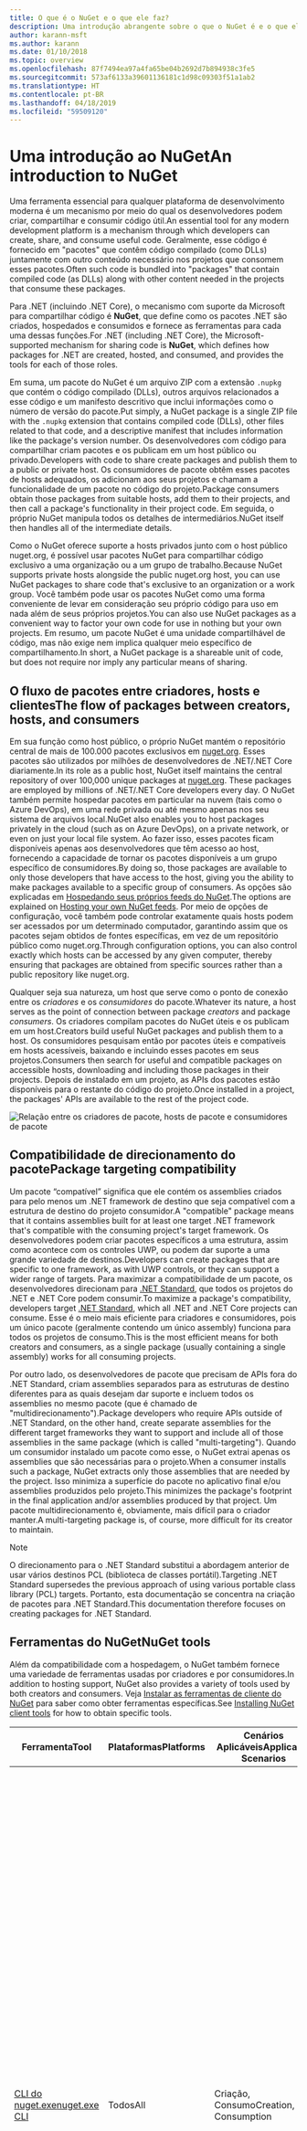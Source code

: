 ```yaml
---
title: O que é o NuGet e o que ele faz?
description: Uma introdução abrangente sobre o que o NuGet é e o que ele faz
author: karann-msft
ms.author: karann
ms.date: 01/10/2018
ms.topic: overview
ms.openlocfilehash: 87f7494ea97a4fa65be04b2692d7b894938c3fe5
ms.sourcegitcommit: 573af6133a39601136181c1d98c09303f51a1ab2
ms.translationtype: HT
ms.contentlocale: pt-BR
ms.lasthandoff: 04/18/2019
ms.locfileid: "59509120"
---
```

# <a name="an-introduction-to-nuget"></a><span data-ttu-id="6df63-103">Uma introdução ao NuGet</span><span class="sxs-lookup"><span data-stu-id="6df63-103">An introduction to NuGet</span></span>

<span data-ttu-id="6df63-104">Uma ferramenta essencial para qualquer plataforma de desenvolvimento moderna é um mecanismo por meio do qual os desenvolvedores podem criar, compartilhar e consumir código útil.</span><span class="sxs-lookup"><span data-stu-id="6df63-104">An essential tool for any modern development platform is a mechanism through which developers can create, share, and consume useful code.</span></span> <span data-ttu-id="6df63-105">Geralmente, esse código é fornecido em "pacotes" que contêm código compilado (como DLLs) juntamente com outro conteúdo necessário nos projetos que consomem esses pacotes.</span><span class="sxs-lookup"><span data-stu-id="6df63-105">Often such code is bundled into "packages" that contain compiled code (as DLLs) along with other content needed in the projects that consume these packages.</span></span>

<span data-ttu-id="6df63-106">Para .NET (incluindo .NET Core), o mecanismo com suporte da Microsoft para compartilhar código é **NuGet**, que define como os pacotes .NET são criados, hospedados e consumidos e fornece as ferramentas para cada uma dessas funções.</span><span class="sxs-lookup"><span data-stu-id="6df63-106">For .NET (including .NET Core), the Microsoft-supported mechanism for sharing code is **NuGet**, which defines how packages for .NET are created, hosted, and consumed, and provides the tools for each of those roles.</span></span>

<span data-ttu-id="6df63-107">Em suma, um pacote do NuGet é um arquivo ZIP com a extensão `.nupkg` que contém o código compilado (DLLs), outros arquivos relacionados a esse código e um manifesto descritivo que inclui informações como o número de versão do pacote.</span><span class="sxs-lookup"><span data-stu-id="6df63-107">Put simply, a NuGet package is a single ZIP file with the `.nupkg` extension that contains compiled code (DLLs), other files related to that code, and a descriptive manifest that includes information like the package's version number.</span></span> <span data-ttu-id="6df63-108">Os desenvolvedores com código para compartilhar criam pacotes e os publicam em um host público ou privado.</span><span class="sxs-lookup"><span data-stu-id="6df63-108">Developers with code to share create packages and publish them to a public or private host.</span></span> <span data-ttu-id="6df63-109">Os consumidores de pacote obtêm esses pacotes de hosts adequados, os adicionam aos seus projetos e chamam a funcionalidade de um pacote no código do projeto.</span><span class="sxs-lookup"><span data-stu-id="6df63-109">Package consumers obtain those packages from suitable hosts, add them to their projects, and then call a package's functionality in their project code.</span></span> <span data-ttu-id="6df63-110">Em seguida, o próprio NuGet manipula todos os detalhes de intermediários.</span><span class="sxs-lookup"><span data-stu-id="6df63-110">NuGet itself then handles all of the intermediate details.</span></span>

<span data-ttu-id="6df63-111">Como o NuGet oferece suporte a hosts privados junto com o host público nuget.org, é possível usar pacotes NuGet para compartilhar código exclusivo a uma organização ou a um grupo de trabalho.</span><span class="sxs-lookup"><span data-stu-id="6df63-111">Because NuGet supports private hosts alongside the public nuget.org host, you can use NuGet packages to share code that's exclusive to an organization or a work group.</span></span> <span data-ttu-id="6df63-112">Você também pode usar os pacotes NuGet como uma forma conveniente de levar em consideração seu próprio código para uso em nada além de seus próprios projetos.</span><span class="sxs-lookup"><span data-stu-id="6df63-112">You can also use NuGet packages as a convenient way to factor your own code for use in nothing but your own projects.</span></span> <span data-ttu-id="6df63-113">Em resumo, um pacote NuGet é uma unidade compartilhável de código, mas não exige nem implica qualquer meio específico de compartilhamento.</span><span class="sxs-lookup"><span data-stu-id="6df63-113">In short, a NuGet package is a shareable unit of code, but does not require nor imply any particular means of sharing.</span></span>

## <a name="the-flow-of-packages-between-creators-hosts-and-consumers"></a><span data-ttu-id="6df63-114">O fluxo de pacotes entre criadores, hosts e clientes</span><span class="sxs-lookup"><span data-stu-id="6df63-114">The flow of packages between creators, hosts, and consumers</span></span>

<span data-ttu-id="6df63-115">Em sua função como host público, o próprio NuGet mantém o repositório central de mais de 100.000 pacotes exclusivos em [nuget.org](https://www.nuget.org). Esses pacotes são utilizados por milhões de desenvolvedores de .NET/.NET Core diariamente.</span><span class="sxs-lookup"><span data-stu-id="6df63-115">In its role as a public host, NuGet itself maintains the central repository of over 100,000 unique packages at [nuget.org](https://www.nuget.org). These packages are employed by millions of .NET/.NET Core developers every day.</span></span> <span data-ttu-id="6df63-116">O NuGet também permite hospedar pacotes em particular na nuvem (tais como o Azure DevOps), em uma rede privada ou até mesmo apenas nos seu sistema de arquivos local.</span><span class="sxs-lookup"><span data-stu-id="6df63-116">NuGet also enables you to host packages privately in the cloud (such as on Azure DevOps), on a private network, or even on just your local file system.</span></span> <span data-ttu-id="6df63-117">Ao fazer isso, esses pacotes ficam disponíveis apenas aos desenvolvedores que têm acesso ao host, fornecendo a capacidade de tornar os pacotes disponíveis a um grupo específico de consumidores.</span><span class="sxs-lookup"><span data-stu-id="6df63-117">By doing so, those packages are available to only those developers that have access to the host, giving you the ability to make packages available to a specific group of consumers.</span></span> <span data-ttu-id="6df63-118">As opções são explicadas em [Hospedando seus próprios feeds do NuGet](hosting-packages/overview.md).</span><span class="sxs-lookup"><span data-stu-id="6df63-118">The options are explained on [Hosting your own NuGet feeds](hosting-packages/overview.md).</span></span> <span data-ttu-id="6df63-119">Por meio de opções de configuração, você também pode controlar exatamente quais hosts podem ser acessados por um determinado computador, garantindo assim que os pacotes sejam obtidos de fontes específicas, em vez de um repositório público como nuget.org.</span><span class="sxs-lookup"><span data-stu-id="6df63-119">Through configuration options, you can also control exactly which hosts can be accessed by any given computer, thereby ensuring that packages are obtained from specific sources rather than a public repository like nuget.org.</span></span>

<span data-ttu-id="6df63-120">Qualquer seja sua natureza, um host que serve como o ponto de conexão entre os *criadores* e os *consumidores* do pacote.</span><span class="sxs-lookup"><span data-stu-id="6df63-120">Whatever its nature, a host serves as the point of connection between package *creators* and package *consumers*.</span></span> <span data-ttu-id="6df63-121">Os criadores compilam pacotes do NuGet úteis e os publicam em um host.</span><span class="sxs-lookup"><span data-stu-id="6df63-121">Creators build useful NuGet packages and publish them to a host.</span></span> <span data-ttu-id="6df63-122">Os consumidores pesquisam então por pacotes úteis e compatíveis em hosts acessíveis, baixando e incluindo esses pacotes em seus projetos.</span><span class="sxs-lookup"><span data-stu-id="6df63-122">Consumers then search for useful and compatible packages on accessible hosts, downloading and including those packages in their projects.</span></span> <span data-ttu-id="6df63-123">Depois de instalado em um projeto, as APIs dos pacotes estão disponíveis para o restante do código do projeto.</span><span class="sxs-lookup"><span data-stu-id="6df63-123">Once installed in a project, the packages' APIs are available to the rest of the project code.</span></span>

![Relação entre os criadores de pacote, hosts de pacote e consumidores de pacote](media/nuget-roles.png)

## <a name="package-targeting-compatibility"></a><span data-ttu-id="6df63-125">Compatibilidade de direcionamento do pacote</span><span class="sxs-lookup"><span data-stu-id="6df63-125">Package targeting compatibility</span></span>

<span data-ttu-id="6df63-126">Um pacote “compatível” significa que ele contém os assemblies criados para pelo menos um .NET framework de destino que seja compatível com a estrutura de destino do projeto consumidor.</span><span class="sxs-lookup"><span data-stu-id="6df63-126">A "compatible" package means that it contains assemblies built for at least one target .NET framework that's compatible with the consuming project's target framework.</span></span> <span data-ttu-id="6df63-127">Os desenvolvedores podem criar pacotes específicos a uma estrutura, assim como acontece com os controles UWP, ou podem dar suporte a uma grande variedade de destinos.</span><span class="sxs-lookup"><span data-stu-id="6df63-127">Developers can create packages that are specific to one framework, as with UWP controls, or they can support a wider range of targets.</span></span> <span data-ttu-id="6df63-128">Para maximizar a compatibilidade de um pacote, os desenvolvedores direcionam para [.NET Standard](/dotnet/standard/net-standard), que todos os projetos do .NET e .NET Core podem consumir.</span><span class="sxs-lookup"><span data-stu-id="6df63-128">To maximize a package's compatibility, developers target [.NET Standard](/dotnet/standard/net-standard), which all .NET and .NET Core projects can consume.</span></span> <span data-ttu-id="6df63-129">Esse é o meio mais eficiente para criadores e consumidores, pois um único pacote (geralmente contendo um único assembly) funciona para todos os projetos de consumo.</span><span class="sxs-lookup"><span data-stu-id="6df63-129">This is the most efficient means for both creators and consumers, as a single package (usually containing a single assembly) works for all consuming projects.</span></span>

<span data-ttu-id="6df63-130">Por outro lado, os desenvolvedores de pacote que precisam de APIs fora do .NET Standard, criam assemblies separados para as estruturas de destino diferentes para as quais desejam dar suporte e incluem todos os assemblies no mesmo pacote (que é chamado de "multidirecionamento").</span><span class="sxs-lookup"><span data-stu-id="6df63-130">Package developers who require APIs outside of .NET Standard, on the other hand, create separate assemblies for the different target frameworks they want to support and include all of those assemblies in the same package (which is called "multi-targeting").</span></span> <span data-ttu-id="6df63-131">Quando um consumidor instalado um pacote como esse, o NuGet extrai apenas os assemblies que são necessárias para o projeto.</span><span class="sxs-lookup"><span data-stu-id="6df63-131">When a consumer installs such a package, NuGet extracts only those assemblies that are needed by the project.</span></span> <span data-ttu-id="6df63-132">Isso minimiza a superfície do pacote no aplicativo final e/ou assemblies produzidos pelo projeto.</span><span class="sxs-lookup"><span data-stu-id="6df63-132">This minimizes the package's footprint in the final application and/or assemblies produced by that project.</span></span> <span data-ttu-id="6df63-133">Um pacote multidirecionamento é, obviamente, mais difícil para o criador manter.</span><span class="sxs-lookup"><span data-stu-id="6df63-133">A multi-targeting package is, of course, more difficult for its creator to maintain.</span></span>

> [!Note]
> <span data-ttu-id="6df63-134">O direcionamento para o .NET Standard substitui a abordagem anterior de usar vários destinos PCL (biblioteca de classes portátil).</span><span class="sxs-lookup"><span data-stu-id="6df63-134">Targeting .NET Standard supersedes the previous approach of using various portable class library (PCL) targets.</span></span> <span data-ttu-id="6df63-135">Portanto, esta documentação se concentra na criação de pacotes para .NET Standard.</span><span class="sxs-lookup"><span data-stu-id="6df63-135">This documentation therefore focuses on creating packages for .NET Standard.</span></span>

## <a name="nuget-tools"></a><span data-ttu-id="6df63-136">Ferramentas do NuGet</span><span class="sxs-lookup"><span data-stu-id="6df63-136">NuGet tools</span></span>

<span data-ttu-id="6df63-137">Além da compatibilidade com a hospedagem, o NuGet também fornece uma variedade de ferramentas usadas por criadores e por consumidores.</span><span class="sxs-lookup"><span data-stu-id="6df63-137">In addition to hosting support, NuGet also provides a variety of tools used by both creators and consumers.</span></span> <span data-ttu-id="6df63-138">Veja [Instalar as ferramentas de cliente do NuGet](install-nuget-client-tools.md) para saber como obter ferramentas específicas.</span><span class="sxs-lookup"><span data-stu-id="6df63-138">See [Installing NuGet client tools](install-nuget-client-tools.md) for how to obtain specific tools.</span></span>

| <span data-ttu-id="6df63-139">Ferramenta</span><span class="sxs-lookup"><span data-stu-id="6df63-139">Tool</span></span> | <span data-ttu-id="6df63-140">Plataformas</span><span class="sxs-lookup"><span data-stu-id="6df63-140">Platforms</span></span> | <span data-ttu-id="6df63-141">Cenários Aplicáveis</span><span class="sxs-lookup"><span data-stu-id="6df63-141">Applicable Scenarios</span></span> | <span data-ttu-id="6df63-142">Descrição</span><span class="sxs-lookup"><span data-stu-id="6df63-142">Description</span></span> |
| --- | --- | --- | --- |
| [<span data-ttu-id="6df63-143">CLI do nuget.exe</span><span class="sxs-lookup"><span data-stu-id="6df63-143">nuget.exe CLI</span></span>](tools/nuget-exe-cli-reference.md) | <span data-ttu-id="6df63-144">Todos</span><span class="sxs-lookup"><span data-stu-id="6df63-144">All</span></span> | <span data-ttu-id="6df63-145">Criação, Consumo</span><span class="sxs-lookup"><span data-stu-id="6df63-145">Creation, Consumption</span></span> | <span data-ttu-id="6df63-146">Fornece todos os recursos do NuGet, com alguns comandos de que aplicam especificamente aos criadores de pacote, alguns somente aos consumidores e outros a ambos.</span><span class="sxs-lookup"><span data-stu-id="6df63-146">Provides all NuGet capabilities, with some commands applying specifically to package creators, some applying only to consumers, and others applying to both.</span></span> <span data-ttu-id="6df63-147">Por exemplo, os criadores de pacote usam o comando `nuget pack` para criar um pacote de vários assemblies e arquivos relacionados, os consumidores de pacote usam `nuget install` para incluir pacotes em uma pasta do projeto e todos usam `nuget config` para definir as variáveis de configuração do NuGet.</span><span class="sxs-lookup"><span data-stu-id="6df63-147">For example, package creators use the `nuget pack` command to create a package from various assemblies and related files, package consumers use `nuget install` to include packages in a project folder, and everyone uses `nuget config` to set NuGet configuration variables.</span></span> <span data-ttu-id="6df63-148">Como uma ferramenta independente de plataforma, a CLI do NuGet não interage com projetos do Visual Studio.</span><span class="sxs-lookup"><span data-stu-id="6df63-148">As a platform-agnostic tool, the NuGet CLI does not interact with Visual Studio projects.</span></span> |
| [<span data-ttu-id="6df63-149">CLI do dotnet</span><span class="sxs-lookup"><span data-stu-id="6df63-149">dotnet CLI</span></span>](tools/dotnet-Commands.md) | <span data-ttu-id="6df63-150">Todos</span><span class="sxs-lookup"><span data-stu-id="6df63-150">All</span></span> | <span data-ttu-id="6df63-151">Criação, Consumo</span><span class="sxs-lookup"><span data-stu-id="6df63-151">Creation, Consumption</span></span> | <span data-ttu-id="6df63-152">Fornece certas funcionalidades da CLI do NuGet diretamente na cadeia de ferramentas do .NET Core.</span><span class="sxs-lookup"><span data-stu-id="6df63-152">Provides certain NuGet CLI capabilities directly within the .NET Core tool chain.</span></span> <span data-ttu-id="6df63-153">Assim como ocorre com a CLI do NuGet, a CLI do dotnet não interage com projetos do Visual Studio.</span><span class="sxs-lookup"><span data-stu-id="6df63-153">As with the NuGet CLI, the dotnet CLI does not interact with Visual Studio projects.</span></span> |
| [<span data-ttu-id="6df63-154">Console do gerenciador de pacotes</span><span class="sxs-lookup"><span data-stu-id="6df63-154">Package Manager Console</span></span>](tools/package-manager-console.md) | <span data-ttu-id="6df63-155">Visual Studio no Windows</span><span class="sxs-lookup"><span data-stu-id="6df63-155">Visual Studio on Windows</span></span> | <span data-ttu-id="6df63-156">Consumo</span><span class="sxs-lookup"><span data-stu-id="6df63-156">Consumption</span></span> | <span data-ttu-id="6df63-157">Fornece [comandos do PowerShell](tools/Powershell-Reference.md) para instalar e gerenciar pacotes em projetos do Visual Studio.</span><span class="sxs-lookup"><span data-stu-id="6df63-157">Provides [PowerShell commands](tools/Powershell-Reference.md) for installing and managing packages in Visual Studio projects.</span></span> |
| [<span data-ttu-id="6df63-158">Interface do usuário do Gerenciador de Pacotes</span><span class="sxs-lookup"><span data-stu-id="6df63-158">Package Manager UI</span></span>](tools/package-manager-ui.md) | <span data-ttu-id="6df63-159">Visual Studio no Windows</span><span class="sxs-lookup"><span data-stu-id="6df63-159">Visual Studio on Windows</span></span> | <span data-ttu-id="6df63-160">Consumo</span><span class="sxs-lookup"><span data-stu-id="6df63-160">Consumption</span></span> | <span data-ttu-id="6df63-161">Fornece uma IU fácil de usar para instalar e gerenciar pacotes em projetos do Visual Studio.</span><span class="sxs-lookup"><span data-stu-id="6df63-161">Provides an easy-to-use UI for installing and managing packages in Visual Studio projects.</span></span> |
| [<span data-ttu-id="6df63-162">Gerenciar a interface do usuário do NuGet</span><span class="sxs-lookup"><span data-stu-id="6df63-162">Manage NuGet UI</span></span>](/visualstudio/mac/nuget-walkthrough) | <span data-ttu-id="6df63-163">Visual Studio para Mac</span><span class="sxs-lookup"><span data-stu-id="6df63-163">Visual Studio for Mac</span></span> | <span data-ttu-id="6df63-164">Consumo</span><span class="sxs-lookup"><span data-stu-id="6df63-164">Consumption</span></span> | <span data-ttu-id="6df63-165">Fornece uma IU fácil de usar para instalar e gerenciar pacotes em projetos do Visual Studio para Mac.</span><span class="sxs-lookup"><span data-stu-id="6df63-165">Provide an easy-to-use UI for installing and managing packages in Visual Studio for Mac projects.</span></span> |
| [<span data-ttu-id="6df63-166">MSBuild</span><span class="sxs-lookup"><span data-stu-id="6df63-166">MSBuild</span></span>](reference/msbuild-targets.md) | <span data-ttu-id="6df63-167">Windows</span><span class="sxs-lookup"><span data-stu-id="6df63-167">Windows</span></span> | <span data-ttu-id="6df63-168">Criação, Consumo</span><span class="sxs-lookup"><span data-stu-id="6df63-168">Creation, Consumption</span></span> | <span data-ttu-id="6df63-169">Fornece a capacidade de criar e restaurar os pacotes usados em um projeto diretamente por meio da cadeia de ferramentas do MSBuild.</span><span class="sxs-lookup"><span data-stu-id="6df63-169">Provides the ability to create packages and restore packages used in a project directly through the MSBuild tool chain.</span></span> |

<span data-ttu-id="6df63-170">Como você pode ver, as ferramentas do NuGet com as quais você trabalha dependem muito se você está criando ou consumindo pacotes, e a plataforma de trabalho na qual você está trabalhando.</span><span class="sxs-lookup"><span data-stu-id="6df63-170">As you can see, the NuGet tools you work with depend greatly on whether you're creating, consuming, or publishing packages, and the platform on which you're working.</span></span> <span data-ttu-id="6df63-171">Os criadores de pacotes normalmente também são consumidores, pois eles aproveitam funcionalidades que existe em outros pacotes do NuGet.</span><span class="sxs-lookup"><span data-stu-id="6df63-171">Package creators are typically also consumers, as they build on top of functionality that exists in other NuGet packages.</span></span> <span data-ttu-id="6df63-172">E, é claro, esses pacotes podem, por sua vez, depender de outros.</span><span class="sxs-lookup"><span data-stu-id="6df63-172">And those packages, of course, may in turn depend on still others.</span></span>

<span data-ttu-id="6df63-173">Para saber mais, comece com os artigos [Fluxo de trabalho de criação de pacote](create-packages/Overview-and-Workflow.md) e [Fluxo de trabalho de consumo de pacote](consume-packages/Overview-and-Workflow.md).</span><span class="sxs-lookup"><span data-stu-id="6df63-173">For more information, start with the [Package creation workflow](create-packages/Overview-and-Workflow.md) and [Package consumption workflow](consume-packages/Overview-and-Workflow.md) articles.</span></span>

## <a name="managing-dependencies"></a><span data-ttu-id="6df63-174">Gerenciamento de dependências</span><span class="sxs-lookup"><span data-stu-id="6df63-174">Managing dependencies</span></span>

<span data-ttu-id="6df63-175">A capacidade de aproveitar facilmente o trabalho de outras pessoas é um dos recursos mais poderosos de um sistema de gerenciamento de pacotes.</span><span class="sxs-lookup"><span data-stu-id="6df63-175">The ability to easily build on the work of others is one of most powerful features of a package management system.</span></span> <span data-ttu-id="6df63-176">Da mesma forma, grande parte do que o NuGet faz é gerenciar essa árvore de dependência ou “grafo” em nome de um projeto.</span><span class="sxs-lookup"><span data-stu-id="6df63-176">Accordingly, much of what NuGet does is managing that dependency tree or "graph" on behalf of a project.</span></span> <span data-ttu-id="6df63-177">Em poucas palavras, você precisa apenas se preocupar com os pacotes que você está usando diretamente em um projeto.</span><span class="sxs-lookup"><span data-stu-id="6df63-177">Simply said, you need only concern yourself with those packages that you're directly using in a project.</span></span> <span data-ttu-id="6df63-178">Se algum desses pacotes consumir outros pacotes (o que pode, por sua vez, consumir ainda mais), o NuGet cuidará de todas essas dependências de nível inferior.</span><span class="sxs-lookup"><span data-stu-id="6df63-178">If any of those packages themselves consume other packages (which can, in turn, consume still others), NuGet takes care of all those down-level dependencies.</span></span>

<span data-ttu-id="6df63-179">A imagem a seguir mostra um projeto que depende de cinco pacotes, que por sua vez dependem de muitos outros.</span><span class="sxs-lookup"><span data-stu-id="6df63-179">The following image shows a project that depends on five packages, which in turn depend on a number of others.</span></span>

![Um grafo de dependência NuGet de exemplo para um projeto do .NET](media/dependency-graph.png)

<span data-ttu-id="6df63-181">Observe que alguns pacotes aparecem várias vezes no grafo de dependência.</span><span class="sxs-lookup"><span data-stu-id="6df63-181">Notice that some packages appear multiple times in the dependency graph.</span></span> <span data-ttu-id="6df63-182">Por exemplo, há três consumidores diferentes do pacote B e cada consumidor também pode especificar uma versão diferente do pacote (não mostrado).</span><span class="sxs-lookup"><span data-stu-id="6df63-182">For example, there are three different consumers of package B, and each consumer might also specify a different version for that package (not shown).</span></span> <span data-ttu-id="6df63-183">Isso é uma ocorrência comum, especialmente para pacotes amplamente usados.</span><span class="sxs-lookup"><span data-stu-id="6df63-183">This is a common occurrence, especially for widely-used packages.</span></span> <span data-ttu-id="6df63-184">Felizmente, o NuGet faz o trabalho duro para determinar exatamente qual versão do Pacote B atende a todos os consumidores.</span><span class="sxs-lookup"><span data-stu-id="6df63-184">NuGet fortunately does all the hard work to determine exactly which version of package B satisfies all consumers.</span></span> <span data-ttu-id="6df63-185">Em seguida, o NuGet faz o mesmo para todos os outros pacotes, independente da profundidade do grafo de dependência.</span><span class="sxs-lookup"><span data-stu-id="6df63-185">NuGet then does the same for all other packages, no matter how deep the dependency graph.</span></span>

<span data-ttu-id="6df63-186">Para obter mais detalhes sobre como o NuGet executa esse serviço, consulte [Resolução de dependência](consume-packages/dependency-resolution.md).</span><span class="sxs-lookup"><span data-stu-id="6df63-186">For more details on how NuGet performs this service, see [Dependency resolution](consume-packages/dependency-resolution.md).</span></span>

## <a name="tracking-references-and-restoring-packages"></a><span data-ttu-id="6df63-187">Rastreando referências e restaurando pacotes</span><span class="sxs-lookup"><span data-stu-id="6df63-187">Tracking references and restoring packages</span></span>

<span data-ttu-id="6df63-188">Como projetos podem ser movidos facilmente entre os computadores de desenvolvedor, repositórios de controle do código-fonte, servidores de build e assim por diante, é altamente impraticável manter assemblies binários dos pacotes do NuGet diretamente associados a um projeto.</span><span class="sxs-lookup"><span data-stu-id="6df63-188">Because projects can easily move between developer computers, source control repositories, build servers, and so forth, it's highly impractical to keep the binary assemblies of NuGet packages directly bound to a project.</span></span> <span data-ttu-id="6df63-189">Isso tornaria cada cópia do projeto desnecessariamente sobrecarregada (e, assim, desperdiçaria espaço em repositórios de controle do código-fonte).</span><span class="sxs-lookup"><span data-stu-id="6df63-189">Doing so would make each copy of the project unnecessarily bloated (and thereby waste space in source control repositories).</span></span> <span data-ttu-id="6df63-190">Também dificultaria muito a atualização de binários de pacote para versões mais recentes, pois as atualizações precisariam ser aplicadas em todas as cópias do projeto.</span><span class="sxs-lookup"><span data-stu-id="6df63-190">It would also make it very difficult to update package binaries to newer versions as updates would have to be applied across all copies of the project.</span></span>

<span data-ttu-id="6df63-191">Em vez disso, o NuGet mantém uma lista de referências simples dos pacotes dos quais um projeto depende, incluindo dependências de nível superior e inferior.</span><span class="sxs-lookup"><span data-stu-id="6df63-191">NuGet instead maintains a simple reference list of the packages upon which a project depends, including both top-level and down-level dependencies.</span></span> <span data-ttu-id="6df63-192">Ou seja, sempre que você instala um pacote de algum host em um projeto, o NuGet registra o identificador de pacote e o número de versão nesta lista de referência.</span><span class="sxs-lookup"><span data-stu-id="6df63-192">That is, whenever you install a package from some host into a project, NuGet records the package identifier and version number in the reference list.</span></span> <span data-ttu-id="6df63-193">(Desinstalar um pacote, é claro, remove-o da lista.) O NuGet, em seguida, fornece um meio para restaurar todos os pacotes referenciados mediante solicitação, conforme descrito em [Restauração do pacote](consume-packages/package-restore.md).</span><span class="sxs-lookup"><span data-stu-id="6df63-193">(Uninstalling a package, of course, removes it from the list.) NuGet then provides a means to restore all referenced packages upon request, as described on [Package restore](consume-packages/package-restore.md).</span></span>

![Uma lista de referências de NuGet é criada na instalação do pacote e pode ser usada para restaurar os pacotes em outro lugar](media/nuget-restore.png)

<span data-ttu-id="6df63-195">Com apenas a lista de referência, o NuGet pode, então, reinstalar&mdash;ou seja, *restaurar*&mdash;todos os pacotes de hosts públicos e/ou privados a qualquer momento posteriormente.</span><span class="sxs-lookup"><span data-stu-id="6df63-195">With only the reference list, NuGet can then reinstall&mdash;that is, *restore*&mdash;all of those packages from public and/or private hosts at any later time.</span></span> <span data-ttu-id="6df63-196">Ao confirmar um projeto no controle do código-fonte ou compartilhá-lo de alguma outra forma, você inclui apenas a lista de referências e exclui os binários do pacote (veja [Pacotes e controle do código-fonte](consume-packages/packages-and-source-control.md).)</span><span class="sxs-lookup"><span data-stu-id="6df63-196">When committing a project to source control, or sharing it in some other way, you include only the reference list and exclude any package binaries (see [Packages and source control](consume-packages/packages-and-source-control.md).)</span></span>

<span data-ttu-id="6df63-197">O computador que recebe um projeto, como um servidor de build obtendo uma cópia do projeto como parte de um sistema de implantação automatizada, simplesmente pede ao NuGet para restaurar as dependências sempre que necessário.</span><span class="sxs-lookup"><span data-stu-id="6df63-197">The computer that receives a project, such as a build server obtaining a copy of the project as part of an automated deployment system, simply asks NuGet to restore dependencies whenever they're needed.</span></span> <span data-ttu-id="6df63-198">Sistemas de build como o Azure DevOps fornecem etapas de “restauração do NuGet” para essa finalidade exata.</span><span class="sxs-lookup"><span data-stu-id="6df63-198">Build systems like Azure DevOps provide "NuGet restore" steps for this exact purpose.</span></span> <span data-ttu-id="6df63-199">Da mesma forma, quando os desenvolvedores obtêm uma cópia de um projeto (por exemplo, ao clonar um repositório), eles podem invocar um comando como `nuget restore` (CLI do NuGet), `dotnet restore` (CLI do dotnet) ou `Install-Package` (Console do Gerenciador de Pacotes) para obter todos os pacotes necessários.</span><span class="sxs-lookup"><span data-stu-id="6df63-199">Similarly, when developers obtain a copy of a project (as when cloning a repository), they can invoke command like `nuget restore` (NuGet CLI), `dotnet restore` (dotnet CLI), or `Install-Package` (Package Manager Console) to obtain all the necessary packages.</span></span> <span data-ttu-id="6df63-200">O Visual Studio, por sua vez, restaura automaticamente os pacotes ao compilar um projeto (contanto que a restauração automática esteja ativada, conforme descrito em [Restauração de pacote](consume-packages/package-restore.md)).</span><span class="sxs-lookup"><span data-stu-id="6df63-200">Visual Studio, for its part, automatically restores packages when building a project (provided that automatic restore is enabled, as described on [Package restore](consume-packages/package-restore.md)).</span></span>

<span data-ttu-id="6df63-201">Claramente, a função primária do NuGet, no que diz respeito aos desenvolvedores, é manter essa lista de referência em nome do seu projeto e fornecer os meios para restaurar (e atualizar) com eficiência os pacotes referenciados.</span><span class="sxs-lookup"><span data-stu-id="6df63-201">Clearly, then, NuGet's primary role where developers are concerned is maintaining that reference list on behalf of your project and providing the means to efficiently restore (and update) those referenced packages.</span></span> <span data-ttu-id="6df63-202">Essa lista é mantida em um dos dois *formatos de gerenciamento de pacote*, como são chamados:</span><span class="sxs-lookup"><span data-stu-id="6df63-202">This list is maintained in one of two *package management formats*, as they're called:</span></span>

- <span data-ttu-id="6df63-203">[`packages.config`](reference/packages-config.md): *(NuGet 1.0 ou posterior)* Um arquivo XML que mantém uma lista plana de todas as dependências do projeto, incluindo as dependências de outros pacotes instalados.</span><span class="sxs-lookup"><span data-stu-id="6df63-203">[`packages.config`](reference/packages-config.md): *(NuGet 1.0+)* An XML file that maintains a flat list of all dependencies in the project, including the dependencies of other installed packages.</span></span> <span data-ttu-id="6df63-204">Os pacotes instalados ou restaurados são armazenados em uma pasta `packages`.</span><span class="sxs-lookup"><span data-stu-id="6df63-204">Installed or restored packages are stored in a `packages` folder.</span></span>

- <span data-ttu-id="6df63-205">[PackageReference](consume-packages/package-references-in-project-files.md) (ou "referências de pacote em arquivos de projeto") |*(NuGet 4.0 ou superior)* Mantém uma lista de dependências de nível superior do projeto diretamente no arquivo de projeto, portanto, nenhum arquivo separado é necessário.</span><span class="sxs-lookup"><span data-stu-id="6df63-205">[PackageReference](consume-packages/package-references-in-project-files.md) (or "package references in project files") | *(NuGet 4.0+)* Maintains a list of a project's top-level dependencies directly within the project file, so no separate file is needed.</span></span> <span data-ttu-id="6df63-206">Um arquivo associado, `obj/project.assets.json`, é gerado dinamicamente para gerenciar o grafo de dependência geral dos pacotes que um projeto usa juntamente com todas as dependências de nível inferior.</span><span class="sxs-lookup"><span data-stu-id="6df63-206">An associated file, `obj/project.assets.json`, is dynamically generated to manage the overall dependency graph of the packages that a project uses along with all down-level dependencies.</span></span> <span data-ttu-id="6df63-207">PackageReference é sempre usado por projetos do .NET Core.</span><span class="sxs-lookup"><span data-stu-id="6df63-207">PackageReference is always used by .NET Core projects.</span></span>

<span data-ttu-id="6df63-208">Qual formato de gerenciamento de pacotes é aplicado a um projeto depende do tipo de projeto e a versão disponível do NuGet (e/ou Visual Studio).</span><span class="sxs-lookup"><span data-stu-id="6df63-208">Which package management format is employed in any given project depends on the project type, and the available version of NuGet (and/or Visual Studio).</span></span> <span data-ttu-id="6df63-209">Para verificar qual formato está sendo usado, simplesmente procure por `packages.config` na raiz do projeto depois de instalar o primeiro pacote.</span><span class="sxs-lookup"><span data-stu-id="6df63-209">To check what format is being used, simply look for `packages.config` in the project root after installing your first package.</span></span> <span data-ttu-id="6df63-210">Se você não tiver esse arquivo, procure no arquivo de projeto diretamente por um elemento \<PackageReference\>.</span><span class="sxs-lookup"><span data-stu-id="6df63-210">If you don't have that file, look in the project file directly for a \<PackageReference\> element.</span></span>

<span data-ttu-id="6df63-211">Quando você tiver escolha, será recomendável usar PackageReference.</span><span class="sxs-lookup"><span data-stu-id="6df63-211">When you have a choice, we recommend using PackageReference.</span></span> <span data-ttu-id="6df63-212">`packages.config` é mantido para fins de legado e não está mais em desenvolvimento ativo.</span><span class="sxs-lookup"><span data-stu-id="6df63-212">`packages.config` is maintained for legacy purposes and is no longer under active development.</span></span>

> [!Tip]
> <span data-ttu-id="6df63-213">Vários comandos da CLI do `nuget.exe`, como `nuget install`, não adicionam o pacote automaticamente à lista de referências.</span><span class="sxs-lookup"><span data-stu-id="6df63-213">Various `nuget.exe` CLI commands, like `nuget install`, do not automatically add the package to the reference list.</span></span> <span data-ttu-id="6df63-214">A lista é atualizada durante a instalação de um pacote com o Gerenciador de Pacotes do Visual Studio (interface do usuário ou Console) e com a CLI `dotnet.exe`.</span><span class="sxs-lookup"><span data-stu-id="6df63-214">The list is updated when installing a package with the Visual Studio Package Manager (UI or Console), and with `dotnet.exe` CLI.</span></span>

## <a name="what-else-does-nuget-do"></a><span data-ttu-id="6df63-215">O que mais o NuGet faz?</span><span class="sxs-lookup"><span data-stu-id="6df63-215">What else does NuGet do?</span></span>

<span data-ttu-id="6df63-216">Até agora, você aprendeu as seguintes características do NuGet:</span><span class="sxs-lookup"><span data-stu-id="6df63-216">So far you've learned the following characteristics of NuGet:</span></span>

- <span data-ttu-id="6df63-217">O NuGet fornece o repositório central nuget.org com suporte para a hospedagem privada.</span><span class="sxs-lookup"><span data-stu-id="6df63-217">NuGet provides the central nuget.org repository with support for private hosting.</span></span>
- <span data-ttu-id="6df63-218">O NuGet fornece as ferramentas que os desenvolvedores precisam para criar, publicar e consumir pacotes.</span><span class="sxs-lookup"><span data-stu-id="6df63-218">NuGet provides the tools developers need for creating, publishing, and consuming packages.</span></span>
- <span data-ttu-id="6df63-219">Mais importante, o NuGet mantém uma lista de referência de pacotes usados em um projeto e a capacidade de restaurar e atualizar esses pacotes da lista.</span><span class="sxs-lookup"><span data-stu-id="6df63-219">Most importantly, NuGet maintains a reference list of packages used in a project and the ability to restore and update those packages from that list.</span></span>

<span data-ttu-id="6df63-220">Para fazer com que esses processos funcionem com eficiência, o NuGet realiza algumas otimizações nos bastidores.</span><span class="sxs-lookup"><span data-stu-id="6df63-220">To make these processes work efficiently, NuGet does some behind-the-scenes optimizations.</span></span> <span data-ttu-id="6df63-221">Particularmente, o NuGet gerencia um cache de pacote e uma pasta de pacotes globais para abreviar a instalação e a reinstalação.</span><span class="sxs-lookup"><span data-stu-id="6df63-221">Most notably, NuGet manages a package cache and a global packages folder to shortcut installation and reinstallation.</span></span> <span data-ttu-id="6df63-222">O cache evita o download de um pacote já instalado no computador.</span><span class="sxs-lookup"><span data-stu-id="6df63-222">The cache avoids downloading a package that's already been installed on the machine.</span></span> <span data-ttu-id="6df63-223">A pasta de pacotes globais permite que vários projetos compartilhem o mesmo pacote instalado, reduzindo, assim, a superfície geral do NuGet no computador.</span><span class="sxs-lookup"><span data-stu-id="6df63-223">The global packages folder allows multiple projects to share the same installed package, thereby reducing NuGet's overall footprint on the computer.</span></span> <span data-ttu-id="6df63-224">As pastas de cache e de pacotes globais também são muito úteis quando você restaura com frequência um grande número de pacotes, como em um servidor de build.</span><span class="sxs-lookup"><span data-stu-id="6df63-224">The cache and global packages folder are also very helpful when you're frequently restoring a larger number of packages, as on a build server.</span></span> <span data-ttu-id="6df63-225">Para obter mais detalhes sobre esses mecanismos, confira [Como gerenciar as pastas de pacotes globais e de cache](consume-packages/managing-the-global-packages-and-cache-folders.md).</span><span class="sxs-lookup"><span data-stu-id="6df63-225">For more details on these mechanisms, see [Managing the global packages and cache folders](consume-packages/managing-the-global-packages-and-cache-folders.md).</span></span>

<span data-ttu-id="6df63-226">Em um projeto individual, o NuGet gerencia o grafo de dependência geral, que inclui novamente a resolução de múltiplas referências para versões diferentes do mesmo pacote.</span><span class="sxs-lookup"><span data-stu-id="6df63-226">Within an individual project, NuGet manages the overall dependency graph, which again includes resolving multiple references to different versions of the same package.</span></span> <span data-ttu-id="6df63-227">É muito comum que um projeto adote uma dependência de um ou mais pacotes que tenham eles próprios as mesmas dependências.</span><span class="sxs-lookup"><span data-stu-id="6df63-227">It's quite common that a project takes a dependency on one or more packages that themselves have the same dependencies.</span></span> <span data-ttu-id="6df63-228">Alguns dos pacotes de utilitário mais úteis no nuget.org são utilizados por muitos outros pacotes.</span><span class="sxs-lookup"><span data-stu-id="6df63-228">Some of the most useful utility packages on nuget.org are employed by many other packages.</span></span> <span data-ttu-id="6df63-229">No grafo de dependência inteiro, dez, você poderia ter facilmente ter dez referências diferentes para diferentes versões do mesmo pacote.</span><span class="sxs-lookup"><span data-stu-id="6df63-229">In the entire dependency graph, then, you could easily have ten different references to different versions of the same package.</span></span> <span data-ttu-id="6df63-230">Para evitar trazer várias versões do pacote para o próprio aplicativo, o NuGet classifica qual versão única pode ser usada por qualquer consumidor.</span><span class="sxs-lookup"><span data-stu-id="6df63-230">To avoid bringing multiple versions of that package into the application itself, NuGet sorts out which single version can be used by all consumers.</span></span> <span data-ttu-id="6df63-231">(Para saber mais, confira [Resolução de dependência](consume-packages/dependency-resolution.md).)</span><span class="sxs-lookup"><span data-stu-id="6df63-231">(For more information, see [Dependency Resolution](consume-packages/dependency-resolution.md).)</span></span>

<span data-ttu-id="6df63-232">Além disso, o NuGet mantém todas as especificações relacionadas a como os pacotes são estruturados (incluindo [localização](create-packages/creating-localized-packages.md) e [símbolos de depuração](create-packages/symbol-packages.md)) e como eles são referenciados (incluindo [intervalos de versão](reference/package-versioning.md#version-ranges-and-wildcards) e [versões de pré-lançamento](create-packages/prerelease-packages.md)). O NuGet também oferece várias APIs para trabalhar com seus serviços por meio de programação, e fornece suporte para os desenvolvedores que escrevem modelos de projeto e extensões do Visual Studio.</span><span class="sxs-lookup"><span data-stu-id="6df63-232">Beyond that, NuGet maintains all the specifications related to how packages are structured (including [localization](create-packages/creating-localized-packages.md) and [debug symbols](create-packages/symbol-packages.md)) and how they are referenced (including [version ranges](reference/package-versioning.md#version-ranges-and-wildcards) and [pre-release versions](create-packages/prerelease-packages.md).) NuGet also provides various APIs to work with its services programmatically, and provides support for developers who write Visual Studio extensions and project templates.</span></span>

<span data-ttu-id="6df63-233">Reserve um tempo para navegar pelo sumário desta documentação e você verá todos esses recursos representados nele, junto com as notas de versão desde o início do NuGet.</span><span class="sxs-lookup"><span data-stu-id="6df63-233">Take a moment to browse the table of contents for this documentation, and you see all of these capabilities represented there, along with release notes dating back to NuGet's beginnings.</span></span>

## <a name="comments-contributions-and-issues"></a><span data-ttu-id="6df63-234">Comentários, contribuições e problemas</span><span class="sxs-lookup"><span data-stu-id="6df63-234">Comments, contributions, and issues</span></span>

<span data-ttu-id="6df63-235">Por fim, apreciamos muito os comentários e contribuições para essa documentação&mdash;basta selecionar os comandos **Comentários** e **Editar** no tipo de qualquer página, ou visite o [repositório de documentos](https://github.com/NuGet/docs.microsoft.com-nuget/) e a [lista de problemas de documentos](https://github.com/NuGet/docs.microsoft.com-nuget/issues) no GitHub.</span><span class="sxs-lookup"><span data-stu-id="6df63-235">Finally, we very much welcome comments and contributions to this documentation&mdash;just select the **Feedback** and **Edit** commands on the top of any page, or visit the [docs repository](https://github.com/NuGet/docs.microsoft.com-nuget/) and [docs issue list](https://github.com/NuGet/docs.microsoft.com-nuget/issues) on GitHub.</span></span>

<span data-ttu-id="6df63-236">Também aceitamos contribuições para o NuGet em si por meio de seus [vários repositórios de GitHub](https://github.com/NuGet/Home); problemas do NuGet podem ser encontrados em [https://github.com/NuGet/home/issues](https://github.com/NuGet/home/issues).</span><span class="sxs-lookup"><span data-stu-id="6df63-236">We also welcome contributions to NuGet itself through its [various GitHub repositories](https://github.com/NuGet/Home); NuGet issues can be found on [https://github.com/NuGet/home/issues](https://github.com/NuGet/home/issues).</span></span>

<span data-ttu-id="6df63-237">Aproveite sua experiência com o NuGet.</span><span class="sxs-lookup"><span data-stu-id="6df63-237">Enjoy your NuGet experience!</span></span>
